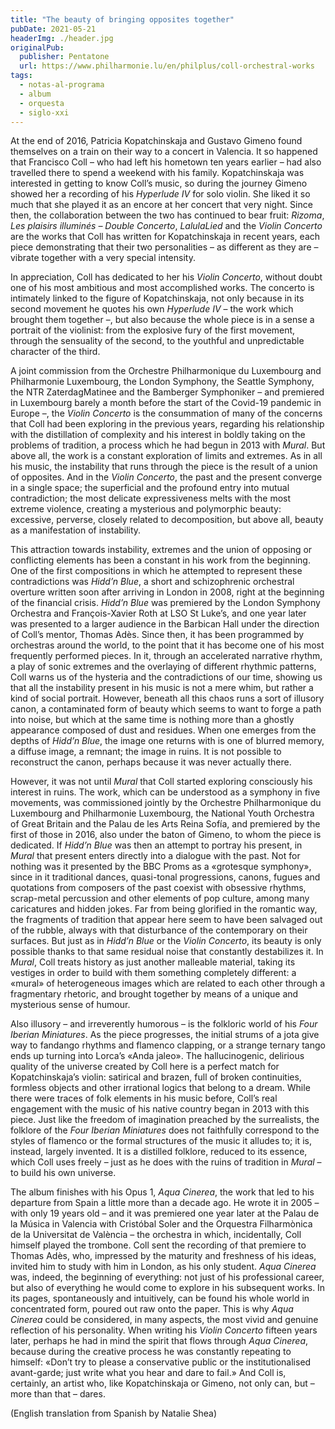```yaml
---
title: "The beauty of bringing opposites together"
pubDate: 2021-05-21
headerImg: ./header.jpg
originalPub:
  publisher: Pentatone
  url: https://www.philharmonie.lu/en/philplus/coll-orchestral-works
tags:
  - notas-al-programa
  - album
  - orquesta
  - siglo-xxi
---
```


At the end of 2016, Patricia Kopatchinskaja and Gustavo Gimeno found themselves
on a train on their way to a concert in Valencia. It so happened that Francisco
Coll – who had left his hometown ten years earlier – had also travelled there to
spend a weekend with his family. Kopatchinskaja was interested in getting to
know Coll’s music, so during the journey Gimeno showed her a recording of his
_Hyperlude IV_ for solo violin. She liked it so much that she played it as an
encore at her concert that very night. Since then, the collaboration between the
two has continued to bear fruit: _Rizoma_, _Les plaisirs illuminés – Double
Concerto_, _LalulaLied_ and the _Violin Concerto_ are the works that Coll has
written for Kopatchinskaja in recent years, each piece demonstrating that their
two personalities – as different as they are – vibrate together with a very
special intensity.

In appreciation, Coll has dedicated to her his _Violin Concerto_, without doubt
one of his most ambitious and most accomplished works. The concerto is
intimately linked to the figure of Kopatchinskaja, not only because in its
second movement he quotes his own _Hyperlude IV_ – the work which brought them
together –, but also because the whole piece is in a sense a portrait of the
violinist: from the explosive fury of the first movement, through the sensuality
of the second, to the youthful and unpredictable character of the third.

A joint commission from the Orchestre Philharmonique du Luxembourg and
Philharmonie Luxembourg, the London Symphony, the Seattle Symphony, the NTR
ZaterdagMatinee and the Bamberger Symphoniker – and premiered in Luxembourg
barely a month before the start of the Covid-19 pandemic in Europe –, the
_Violin Concerto_ is the consummation of many of the concerns that Coll had been
exploring in the previous years, regarding his relationship with the
distillation of complexity and his interest in boldly taking on the problems of
tradition, a process which he had begun in 2013 with _Mural_. But above all, the
work is a constant exploration of limits and extremes. As in all his music, the
instability that runs through the piece is the result of a union of opposites.
And in the _Violin Concerto_, the past and the present converge in a single
space; the superficial and the profound entry into mutual contradiction; the
most delicate expressiveness melts with the most extreme violence, creating a
mysterious and polymorphic beauty: excessive, perverse, closely related to
decomposition, but above all, beauty as a manifestation of instability.

This attraction towards instability, extremes and the union of opposing or
conflicting elements has been a constant in his work from the beginning. One of
the first compositions in which he attempted to represent these contradictions
was _Hidd’n Blue_, a short and schizophrenic orchestral overture written soon
after arriving in London in 2008, right at the beginning of the financial
crisis. _Hidd’n Blue_ was premiered by the London Symphony Orchestra and
François-Xavier Roth at LSO St Luke’s, and one year later was presented to a
larger audience in the Barbican Hall under the direction of Coll’s mentor,
Thomas Adès. Since then, it has been programmed by orchestras around the world,
to the point that it has become one of his most frequently performed pieces. In
it, through an accelerated narrative rhythm, a play of sonic extremes and the
overlaying of different rhythmic patterns, Coll warns us of the hysteria and the
contradictions of our time, showing us that all the instability present in his
music is not a mere whim, but rather a kind of social portrait. However, beneath
all this chaos runs a sort of illusory canon, a contaminated form of beauty
which seems to want to forge a path into noise, but which at the same time is
nothing more than a ghostly appearance composed of dust and residues. When one
emerges from the depths of _Hidd’n Blue_, the image one returns with is one of
blurred memory, a diffuse image, a remnant; the image in ruins. It is not
possible to reconstruct the canon, perhaps because it was never actually there.

However, it was not until _Mural_ that Coll started exploring consciously his
interest in ruins. The work, which can be understood as a symphony in five
movements, was commissioned jointly by the Orchestre Philharmonique du
Luxembourg and Philharmonie Luxembourg, the National Youth Orchestra of Great
Britain and the Palau de les Arts Reina Sofía, and premiered by the first of
those in 2016, also under the baton of Gimeno, to whom the piece is dedicated.
If _Hidd’n Blue_ was then an attempt to portray his present, in _Mural_ that
present enters directly into a dialogue with the past. Not for nothing was it
presented by the BBC Proms as a «grotesque symphony», since in it traditional
dances, quasi-tonal progressions, canons, fugues and quotations from composers
of the past coexist with obsessive rhythms, scrap-metal percussion and other
elements of pop culture, among many caricatures and hidden jokes. Far from being
glorified in the romantic way, the fragments of tradition that appear here seem
to have been salvaged out of the rubble, always with that disturbance of the
contemporary on their surfaces. But just as in _Hidd’n Blue_ or the _Violin
Concerto_, its beauty is only possible thanks to that same residual noise that
constantly destabilizes it. In _Mural_, Coll treats history as just another
malleable material, taking its vestiges in order to build with them something
completely different: a «mural» of heterogeneous images which are related to
each other through a fragmentary rhetoric, and brought together by means of a
unique and mysterious sense of humour.

Also illusory – and irreverently humorous – is the folkloric world of his _Four
Iberian Miniatures_. As the piece progresses, the initial strums of a jota give
way to fandango rhythms and flamenco clapping, or a strange ternary tango ends
up turning into Lorca’s «Anda jaleo». The hallucinogenic, delirious quality of
the universe created by Coll here is a perfect match for Kopatchinskaja’s
violin: satirical and brazen, full of broken continuities, formless objects and
other irrational logics that belong to a dream. While there were traces of folk
elements in his music before, Coll’s real engagement with the music of his
native country began in 2013 with this piece. Just like the freedom of
imagination preached by the surrealists, the folklore of the _Four Iberian
Miniatures_ does not faithfully correspond to the styles of flamenco or the
formal structures of the music it alludes to; it is, instead, largely invented.
It is a distilled folklore, reduced to its essence, which Coll uses freely –
just as he does with the ruins of tradition in _Mural_ – to build his own
universe.

The album finishes with his Opus 1, _Aqua Cinerea_, the work that led to his
departure from Spain a little more than a decade ago. He wrote it in 2005 – with
only 19 years old – and it was premiered one year later at the Palau de la
Música in Valencia with Cristóbal Soler and the Orquestra Filharmònica de la
Universitat de València – the orchestra in which, incidentally, Coll himself
played the trombone. Coll sent the recording of that premiere to Thomas Adès,
who, impressed by the maturity and freshness of his ideas, invited him to study
with him in London, as his only student. _Aqua Cinerea_ was, indeed, the
beginning of everything: not just of his professional career, but also of
everything he would come to explore in his subsequent works. In its pages,
spontaneously and intuitively, can be found his whole world in concentrated
form, poured out raw onto the paper. This is why _Aqua Cinerea_ could be
considered, in many aspects, the most vivid and genuine reflection of his
personality. When writing his _Violin Concerto_ fifteen years later, perhaps he
had in mind the spirit that flows through _Aqua Cinerea_, because during the
creative process he was constantly repeating to himself: «Don’t try to please a
conservative public or the institutionalised avant-garde; just write what you
hear and dare to fail.» And Coll is, certainly, an artist who, like
Kopatchinskaja or Gimeno, not only can, but – more than that – dares.

(English translation from Spanish by Natalie Shea)

